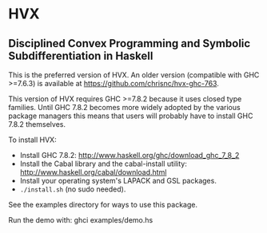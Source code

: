 HVX
===
Disciplined Convex Programming and Symbolic Subdifferentiation in Haskell
-------------------------------------------------------------------------

This is the preferred version of HVX. An older version (compatible with GHC \>=7.6.3) is available at https://github.com/chrisnc/hvx-ghc-763.

This version of HVX requires GHC \>=7.8.2 because it uses closed type families.  Until GHC 7.8.2 becomes more widely adopted by the various package managers this means that users will probably have to install GHC 7.8.2 themselves.

To install HVX:
 - Install GHC 7.8.2: http://www.haskell.org/ghc/download_ghc_7_8_2
 - Install the Cabal library and the cabal-install utility: http://www.haskell.org/cabal/download.html
 - Install your operating system's LAPACK and GSL packages.
 - `./install.sh` (no sudo needed).

See the examples directory for ways to use this package.

Run the demo with:
ghci examples/demo.hs
